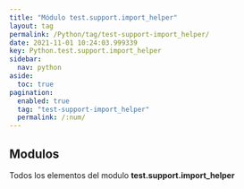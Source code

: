 ```yaml
---
title: "Módulo test.support.import_helper"
layout: tag
permalink: /Python/tag/test-support-import_helper/
date: 2021-11-01 10:24:03.999339
key: Python.test.support.import_helper
sidebar: 
  nav: python
aside: 
  toc: true
pagination: 
  enabled: true
  tag: "test-support-import_helper"
  permalink: /:num/
---
```


<h2>Modulos</h2>
Todos los elementos del modulo <strong>test.support.import_helper</strong>
